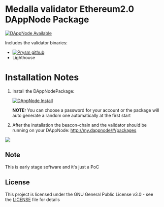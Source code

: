 # Medalla validator Ethereum2.0 DAppNode Package

[![DAppNode Available](https://img.shields.io/badge/DAppNode-Available-brightgreen.svg)](http://my.dappnode/#/installer/medalla-validator.dnp.dappnode.eth)

Includes the validator binaries:

- [![Prysm github](https://img.shields.io/badge/Prysm-Github-blue.svg)](https://prylabs.net/)
- Lighthouse

# Installation Notes

1. Install the DAppNodePackage:

   [![DAppNode Install](https://img.shields.io/badge/DAppNode-Install-blue.svg)](http://my.admin.dnp.dappnode.eth/#/installer/medalla-validator.dnp.dappnode.eth)

   **NOTE:** You can choose a password for your account or the package will auto generate a random one automatically at the first start

2. After the installation the beacon-chain and the validator should be running on your DAppNode: http://my.dappnode/#/packages

![](https://i.imgur.com/11y8pgQ.png)

## Note

This is early stage software and it's just a PoC

## License

This project is licensed under the GNU General Public License v3.0 - see the [LICENSE](LICENSE) file for details
